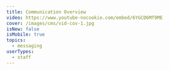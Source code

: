 ```yaml
---
title: Communication Overview
video: https://www.youtube-nocookie.com/embed/6YGCD6Mf9ME
cover: /images/cms/vid-cov-1.jpg
isNew: false
isMobile: true
topics:
  - messaging
userTypes:
  - staff
---
```

